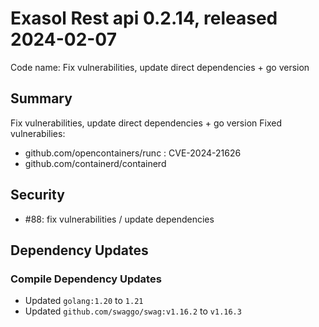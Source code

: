 # Exasol Rest api 0.2.14, released 2024-02-07

Code name: Fix vulnerabilities, update direct dependencies + go version

## Summary
Fix vulnerabilities, update direct dependencies + go version
Fixed vulnerabilies: 
* github.com/opencontainers/runc : CVE-2024-21626
* github.com/containerd/containerd

## Security

* #88: fix vulnerabilities / update dependencies

## Dependency Updates

### Compile Dependency Updates

* Updated `golang:1.20` to `1.21`
* Updated `github.com/swaggo/swag:v1.16.2` to `v1.16.3`

